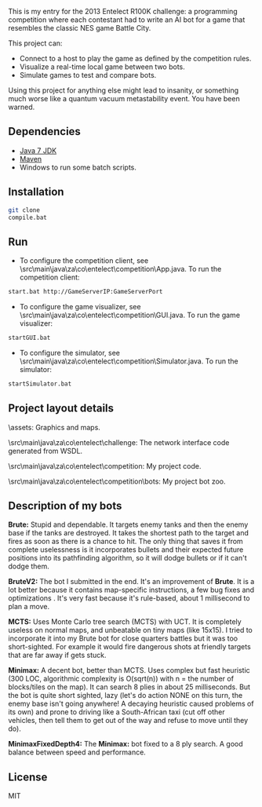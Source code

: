 This is my entry for the 2013 Entelect R100K challenge: a programming competition where each contestant had to write an AI bot for a game that resembles the classic NES game Battle City. 

This project can:

 * Connect to a host to play the game as defined by the competition rules.
 * Visualize a real-time local game between two bots.
 * Simulate games to test and compare bots.

Using this project for anything else might lead to insanity, or something much worse like  a quantum vacuum metastability event. You have been warned.

Dependencies
------------

 * [Java 7 JDK]
 * [Maven]
 * Windows to run some batch scripts.

Installation
------------

```sh
git clone 
compile.bat
```

Run
---

 * To configure the competition client, see \src\main\java\za\co\entelect\competition\App.java. To run the competition client:
```sh
start.bat http://GameServerIP:GameServerPort
```
 * To configure the game visualizer, see \src\main\java\za\co\entelect\competition\GUI.java. To run the game visualizer:
```sh
startGUI.bat
``` 
 * To configure the simulator, see \src\main\java\za\co\entelect\competition\Simulator.java. To run the simulator:
```sh
startSimulator.bat
```

Project layout details
----------------------

\assets: Graphics and maps.

\src\main\java\za\co\entelect\challenge: The network interface code generated from WSDL.

\src\main\java\za\co\entelect\competition: My project code.

\src\main\java\za\co\entelect\competition\bots: My project bot zoo.

Description of my bots
-----------------------

**Brute:** Stupid and dependable. It targets enemy tanks and then the enemy base if the tanks are destroyed. It takes the shortest path to the target and fires as soon as there is a chance to hit. The only thing that saves it from complete uselessness is it incorporates bullets and their expected future positions into its pathfinding algorithm, so it will dodge bullets or if it can't dodge them. 

**BruteV2:** The bot I submitted in the end. It's an improvement of **Brute**. It is a lot better because it contains map-specific instructions, a few bug fixes and optimizations  . It's very fast because it's rule-based, about 1 millisecond to plan a move.

**MCTS:** Uses Monte Carlo tree search (MCTS) with UCT. It is completely useless on normal maps, and unbeatable on tiny maps (like 15x15). I tried to incorporate it into my Brute bot for close quarters battles but it was too short-sighted. For example it would fire dangerous shots at friendly targets that are far away if gets stuck.

**Minimax:** A decent bot, better than MCTS. Uses complex but fast heuristic (300 LOC, algorithmic complexity is O(sqrt(n)) with n = the number of blocks/tiles on the map). It can search 8 plies in about 25 milliseconds. But the bot is quite short sighted, lazy (let's do action NONE on this turn, the enemy base isn't going anywhere! A decaying heuristic caused problems of its own) and prone to driving like a South-African taxi (cut off other vehicles, then tell them to get out of the way and refuse to move until they do).

**MinimaxFixedDepth4:** The **Minimax:** bot fixed to a 8 ply search. A good balance between speed and performance.

License
----

MIT


  [Java 7 JDK]: http://www.oracle.com/technetwork/java/javase/downloads/index.html
  [Maven]: https://maven.apache.org/guides/getting-started/maven-in-five-minutes.html